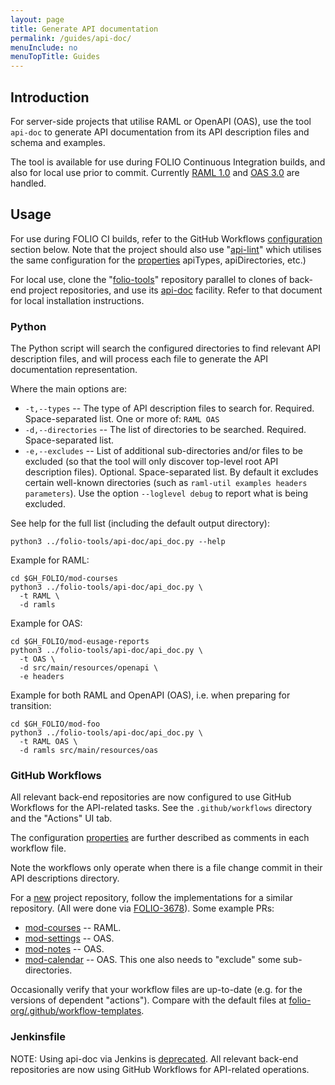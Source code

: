 ```yaml
---
layout: page
title: Generate API documentation
permalink: /guides/api-doc/
menuInclude: no
menuTopTitle: Guides
---
```


## Introduction

For server-side projects that utilise RAML or OpenAPI (OAS), use the tool `api-doc` to generate API documentation from its API description files and schema and examples.

The tool is available for use during FOLIO Continuous Integration builds, and also for local use prior to commit.
Currently [RAML 1.0](/start/primer-raml/) and [OAS 3.0](/start/primer-oas/) are handled.

## Usage

For use during FOLIO CI builds, refer to the GitHub Workflows [configuration](#github-workflows) section below.
Note that the project should also use "[api-lint](/guides/api-lint/)" which utilises the same configuration for the [properties](#properties) apiTypes, apiDirectories, etc.)

For local use, clone the "[folio-tools](https://github.com/folio-org/folio-tools)" repository parallel to clones of back-end project repositories, and use its [api-doc](https://github.com/folio-org/folio-tools/tree/master/api-doc) facility.
Refer to that document for local installation instructions.

### Python

The Python script will search the configured directories to find relevant API description files, and will process each file to generate the API documentation representation.

<a id="properties"></a>Where the main options are:

* `-t,--types` -- The type of API description files to search for.
  Required. Space-separated list.
  One or more of: `RAML OAS`
* `-d,--directories` -- The list of directories to be searched.
  Required. Space-separated list.
* `-e,--excludes` -- List of additional sub-directories and/or files to be excluded (so that the tool will only discover top-level root API description files).
  Optional. Space-separated list.
  By default it excludes certain well-known directories (such as `raml-util examples headers parameters`).
  Use the option `--loglevel debug` to report what is being excluded.

See help for the full list (including the default output directory):

```
python3 ../folio-tools/api-doc/api_doc.py --help
```

Example for RAML:

```
cd $GH_FOLIO/mod-courses
python3 ../folio-tools/api-doc/api_doc.py \
  -t RAML \
  -d ramls
```

Example for OAS:

```
cd $GH_FOLIO/mod-eusage-reports
python3 ../folio-tools/api-doc/api_doc.py \
  -t OAS \
  -d src/main/resources/openapi \
  -e headers
```

Example for both RAML and OpenAPI (OAS), i.e. when preparing for transition:

```
cd $GH_FOLIO/mod-foo
python3 ../folio-tools/api-doc/api_doc.py \
  -t RAML OAS \
  -d ramls src/main/resources/oas
```

### GitHub Workflows

All relevant back-end repositories are now configured to use GitHub Workflows for the API-related tasks.
See the `.github/workflows` directory and the "Actions" UI tab.

The configuration [properties](#properties) are further described as comments in each workflow file.

Note the workflows only operate when there is a file change commit in their API descriptions directory.

For a [new](/guidelines/create-new-repo/) project repository, follow the implementations for a similar repository.
(All were done via [FOLIO-3678](https://issues.folio.org/browse/FOLIO-3678)).
Some example PRs:

* [mod-courses](https://github.com/folio-org/mod-courses/pull/157)
  -- RAML.
* [mod-settings](https://github.com/folio-org/mod-settings/pull/30)
  -- OAS.
* [mod-notes](https://github.com/folio-org/mod-notes/pull/240)
  -- OAS.
* [mod-calendar](https://github.com/folio-org/mod-calendar/pull/164)
  -- OAS. This one also needs to "exclude" some sub-directories.

Occasionally verify that your workflow files are up-to-date (e.g. for the versions of dependent "actions").
Compare with the default files at [folio-org/.github/workflow-templates](https://github.com/folio-org/.github/tree/master/workflow-templates).

### Jenkinsfile

<div class="attention">
NOTE: Using api-doc via Jenkins is <a href="https://issues.folio.org/browse/FOLIO-3678">deprecated</a>.
All relevant back-end repositories are now using GitHub Workflows for API-related operations.
</div>

<div class="folio-spacer-content"></div>

